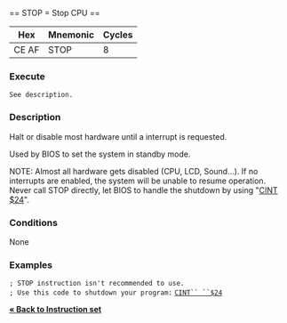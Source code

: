 \== STOP = Stop CPU ==

| Hex   | Mnemonic | Cycles |
| ----- | -------- | ------ |
| CE AF | STOP     | 8      |

### Execute

`See description.`

### Description

Halt or disable most hardware until a interrupt is requested.

Used by BIOS to set the system in standby mode.

NOTE:
Almost all hardware gets disabled (CPU, LCD, Sound...).
If no interrupts are enabled, the system will be unable to resume
operation.
Never call STOP directly, let BIOS to handle the shutdown by using
"[CINT $24](PM_Opc_CALL.md "wikilink")".

### Conditions

None

### Examples

`; STOP instruction isn't recommended to use.`
`; Use this code to shutdown your program:`
[`CINT`` ``$24`](PM_Opc_CALL.md "wikilink")

[**« Back to Instruction set**](S1C88_InstructionSet.md "wikilink")

